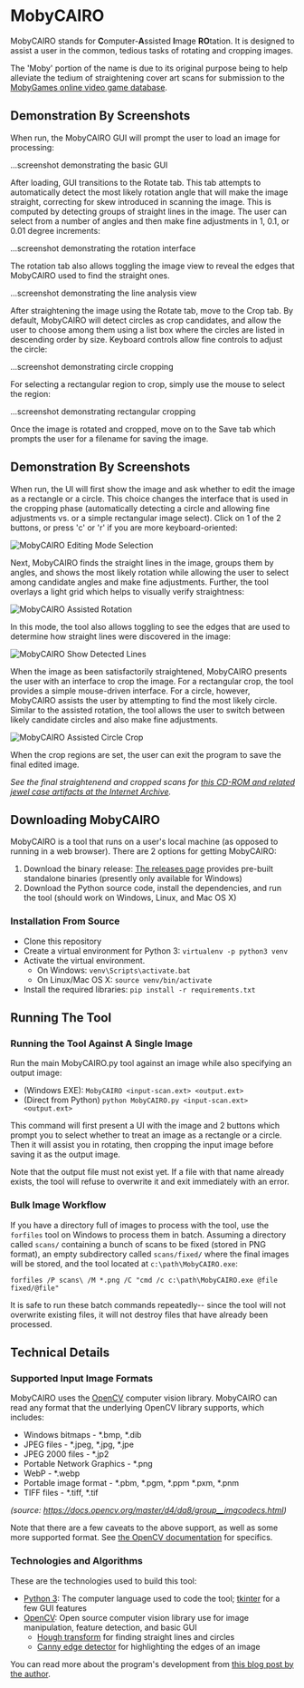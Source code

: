 # MobyCAIRO

MobyCAIRO stands for **C**omputer-**A**ssisted **I**mage **RO**tation. It is designed to assist a user in the common, tedious tasks of rotating and cropping images.

The 'Moby' portion of the name is due to its original purpose being to help alleviate the tedium of straightening cover art scans for submission to the [MobyGames online video game database](https://www.mobygames.com/).

## Demonstration By Screenshots

When run, the MobyCAIRO GUI will prompt the user to load an image for processing:

...screenshot demonstrating the basic GUI

After loading, GUI transitions to the Rotate tab. This tab attempts to automatically detect the most likely rotation angle that will make the image straight, correcting for skew introduced in scanning the image. This is computed by detecting groups of straight lines in the image. The user can select from a number of angles and then make fine adjustments in 1, 0.1, or 0.01 degree increments:

...screenshot demonstrating the rotation interface

The rotation tab also allows toggling the image view to reveal the edges that MobyCAIRO used to find the straight ones.

...screenshot demonstrating the line analysis view

After straightening the image using the Rotate tab, move to the Crop tab. By default, MobyCAIRO will detect circles as crop candidates, and allow the user to choose among them using a list box where the circles are listed in descending order by size. Keyboard controls allow fine controls to adjust the circle:

...screenshot demonstrating circle cropping

For selecting a rectangular region to crop, simply use the mouse to select the region:

...screenshot demonstrating rectangular cropping

Once the image is rotated and cropped, move on to the Save tab which prompts the user for a filename for saving the image.

## Demonstration By Screenshots

When run, the UI will first show the image and ask whether to edit the image as a rectangle or a circle. This choice changes the interface that is used in the cropping phase (automatically detecting a circle and allowing fine adjustments vs. or a simple rectangular image select). Click on 1 of the 2 buttons, or press 'c' or 'r' if you are more keyboard-oriented:

![MobyCAIRO Editing Mode Selection](https://multimedia.cx/pictures/MobyCAIRO/MobyCAIRO-select-editing-mode.jpg)

Next, MobyCAIRO finds the straight lines in the image, groups them by angles, and shows the most likely rotation while allowing the user to select among candidate angles and make fine adjustments. Further, the tool overlays a light grid which helps to visually verify straightness:

![MobyCAIRO Assisted Rotation](https://multimedia.cx/pictures/MobyCAIRO/MobyCAIRO-circle-rotation.jpg)

In this mode, the tool also allows toggling to see the edges that are used to determine how straight lines were discovered in the image:

![MobyCAIRO Show Detected Lines](https://multimedia.cx/pictures/MobyCAIRO/MobyCAIRO-show-lines.png)

When the image as been satisfactorily straightened, MobyCAIRO presents the user with an interface to crop the image. For a rectangular crop, the tool provides a simple mouse-driven interface. For a circle, however, MobyCAIRO assists the user by attempting to find the most likely circle. Similar to the assisted rotation, the tool allows the user to switch between likely candidate circles and also make fine adjustments.

![MobyCAIRO Assisted Circle Crop](https://multimedia.cx/pictures/MobyCAIRO/MobyCAIRO-assisted-circle-crop.jpg)

When the crop regions are set, the user can exit the program to save the final edited image.

*See the final straightenend and cropped scans for [this CD-ROM and related jewel case artifacts at the Internet Archive](https://archive.org/details/cdrom-WhiteWolfSoftwareSeries29).*

## Downloading MobyCAIRO

MobyCAIRO is a tool that runs on a user's local machine (as opposed to running in a web browser). There are 2 options for getting MobyCAIRO:

1. Download the binary release: [The releases page](https://github.com/multimediamike/MobyCAIRO/releases) provides pre-built standalone binaries (presently only available for Windows)
2. Download the Python source code, install the dependencies, and run the tool (should work on Windows, Linux, and Mac OS X)

### Installation From Source

* Clone this repository
* Create a virtual environment for Python 3: `virtualenv -p python3 venv`
* Activate the virtual environment.
  * On Windows: `venv\Scripts\activate.bat`
  * On Linux/Mac OS X: `source venv/bin/activate`
* Install the required libraries: `pip install -r requirements.txt`

## Running The Tool

### Running the Tool Against A Single Image

Run the main MobyCAIRO.py tool against an image while also specifying an output image:

* (Windows EXE): `MobyCAIRO <input-scan.ext> <output.ext>`
* (Direct from Python) `python MobyCAIRO.py <input-scan.ext> <output.ext>`

This command will first present a UI with the image and 2 buttons which prompt you to select whether to treat an image as a rectangle or a circle. Then it will assist you in rotating, then cropping the input image before saving it as the output image.

Note that the output file must not exist yet. If a file with that name already exists, the tool will refuse to overwrite it and exit immediately with an error.

### Bulk Image Workflow

If you have a directory full of images to process with the tool, use the `forfiles` tool on Windows to process them in batch. Assuming a directory called `scans/` containing a bunch of scans to be fixed (stored in PNG format), an empty subdirectory called `scans/fixed/` where the final images will be stored, and the tool located at `c:\path\MobyCAIRO.exe`:

`forfiles /P scans\ /M *.png /C "cmd /c c:\path\MobyCAIRO.exe @file fixed/@file"`

It is safe to run these batch commands repeatedly-- since the tool will not overwrite existing files, it will not destroy files that have already been processed.

## Technical Details

### Supported Input Image Formats

MobyCAIRO uses the [OpenCV](https://opencv.org/) computer vision library. MobyCAIRO can read any format that the underlying OpenCV library supports, which includes:

* Windows bitmaps - \*.bmp, \*.dib
* JPEG files - \*.jpeg, \*.jpg, *.jpe 
* JPEG 2000 files - \*.jp2
* Portable Network Graphics - \*.png
* WebP - \*.webp
* Portable image format - \*.pbm, \*.pgm, \*.ppm \*.pxm, \*.pnm
* TIFF files - \*.tiff, \*.tif

*(source: https://docs.opencv.org/master/d4/da8/group__imgcodecs.html)*

Note that there are a few caveats to the above support, as well as some more supported format. See [the OpenCV documentation](https://docs.opencv.org/master/d4/da8/group__imgcodecs.html) for specifics.

### Technologies and Algorithms

These are the technologies used to build this tool:

* [Python 3](https://www.python.org/): The computer language used to code the tool; [tkinter](https://docs.python.org/3/library/tkinter.html) for a few GUI features
* [OpenCV](https://opencv.org/): Open source computer vision library use for image manipulation, feature detection, and basic GUI
  - [Hough transform](https://en.wikipedia.org/wiki/Hough_transform) for finding straight lines and circles
  - [Canny edge detector](https://en.wikipedia.org/wiki/Canny_edge_detector) for highlighting the edges of an image

You can read more about the program's development from [this blog post by the author](https://multimedia.cx/eggs/developing-mobycairo/).
